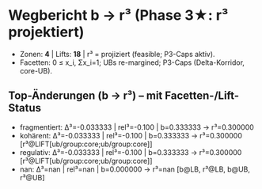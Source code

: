 # Wegbericht b → r³ (Phase 3★: r³ projektiert)

- Zonen: **4** | Lifts: **18** | r³ = projiziert (feasible; P3-Caps aktiv).
- Facetten: 0 ≤ x_i, Σx_i=1; UBs re-margined; P3-Caps (Delta-Korridor, core-UB).

## Top-Änderungen (b → r³) – mit Facetten-/Lift-Status
- fragmentiert: Δ³=-0.033333 | rel³=-0.100 | b=0.333333 → r³=0.300000
- kohärent: Δ³=-0.033333 | rel³=-0.100 | b=0.333333 → r³=0.300000 [r³@LIFT[ub/group:core;ub/group:core]]
- regulativ: Δ³=-0.033333 | rel³=-0.100 | b=0.333333 → r³=0.300000 [r³@LIFT[ub/group:core;ub/group:core]]
- nan: Δ³=nan | rel³=nan | b=0.000000 → r³=nan [b@LB, r³@LB, b@UB, r³@UB]